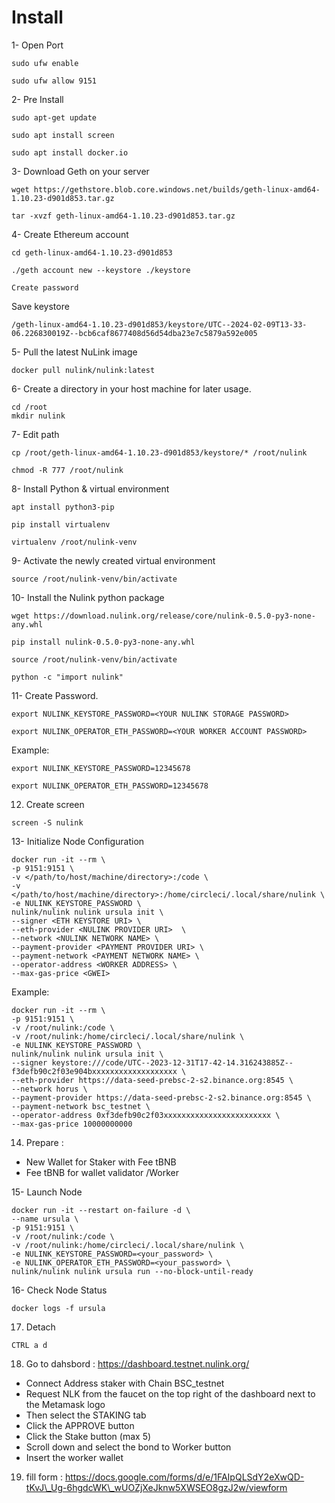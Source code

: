 # Install

1- Open Port

```
sudo ufw enable
```

```
sudo ufw allow 9151
```

2- Pre Install

```
sudo apt-get update
```

```
sudo apt install screen
```

```
sudo apt install docker.io
```

3- Download Geth on your server

```
wget https://gethstore.blob.core.windows.net/builds/geth-linux-amd64-1.10.23-d901d853.tar.gz
```

```
tar -xvzf geth-linux-amd64-1.10.23-d901d853.tar.gz
```

4- Create Ethereum account

```
cd geth-linux-amd64-1.10.23-d901d853

```

```
./geth account new --keystore ./keystore
```

```
Create password
```

Save keystore

```
/geth-linux-amd64-1.10.23-d901d853/keystore/UTC--2024-02-09T13-33-06.226830019Z--bcb6caf8677408d56d54dba23e7c5879a592e005

```

5- Pull the latest NuLink image

```
docker pull nulink/nulink:latest
```

6- Create a directory in your host machine for later usage.

```
cd /root
mkdir nulink
```

7- Edit path

```
cp /root/geth-linux-amd64-1.10.23-d901d853/keystore/* /root/nulink
```

```
chmod -R 777 /root/nulink
```

8- Install Python & virtual environment

```
apt install python3-pip
```

```
pip install virtualenv
```

```
virtualenv /root/nulink-venv
```

9- Activate the newly created virtual environment

```
source /root/nulink-venv/bin/activate
```

10- Install the Nulink python package

```
wget https://download.nulink.org/release/core/nulink-0.5.0-py3-none-any.whl
```

```
pip install nulink-0.5.0-py3-none-any.whl
```

```
source /root/nulink-venv/bin/activate
```

```
python -c "import nulink"
```

11- Create Password.

```
export NULINK_KEYSTORE_PASSWORD=<YOUR NULINK STORAGE PASSWORD>
```

```
export NULINK_OPERATOR_ETH_PASSWORD=<YOUR WORKER ACCOUNT PASSWORD>
```

Example:

```
export NULINK_KEYSTORE_PASSWORD=12345678
```

```
export NULINK_OPERATOR_ETH_PASSWORD=12345678
```

12. Create screen

```
screen -S nulink
```

13- Initialize Node Configuration

```
docker run -it --rm \
-p 9151:9151 \
-v </path/to/host/machine/directory>:/code \
-v </path/to/host/machine/directory>:/home/circleci/.local/share/nulink \
-e NULINK_KEYSTORE_PASSWORD \
nulink/nulink nulink ursula init \
--signer <ETH KEYSTORE URI> \
--eth-provider <NULINK PROVIDER URI>  \
--network <NULINK NETWORK NAME> \
--payment-provider <PAYMENT PROVIDER URI> \
--payment-network <PAYMENT NETWORK NAME> \
--operator-address <WORKER ADDRESS> \
--max-gas-price <GWEI>
```

Example:

```
docker run -it --rm \
-p 9151:9151 \
-v /root/nulink:/code \
-v /root/nulink:/home/circleci/.local/share/nulink \
-e NULINK_KEYSTORE_PASSWORD \
nulink/nulink nulink ursula init \
--signer keystore:///code/UTC--2023-12-31T17-42-14.316243885Z--f3defb90c2f03e904bxxxxxxxxxxxxxxxxxxx \
--eth-provider https://data-seed-prebsc-2-s2.binance.org:8545 \
--network horus \
--payment-provider https://data-seed-prebsc-2-s2.binance.org:8545 \
--payment-network bsc_testnet \
--operator-address 0xf3defb90c2f03xxxxxxxxxxxxxxxxxxxxxxxx \
--max-gas-price 10000000000
```

14. Prepare :

* New Wallet for Staker with Fee tBNB
* Fee tBNB for wallet validator /Worker

15- Launch Node

```
docker run -it --restart on-failure -d \
--name ursula \
-p 9151:9151 \
-v /root/nulink:/code \
-v /root/nulink:/home/circleci/.local/share/nulink \
-e NULINK_KEYSTORE_PASSWORD=<your_password> \
-e NULINK_OPERATOR_ETH_PASSWORD=<your_password> \
nulink/nulink nulink ursula run --no-block-until-ready
```

16- Check Node Status

```
docker logs -f ursula
```

17. Detach

```
CTRL a d
```

18. Go to dahsbord : https://dashboard.testnet.nulink.org/

* Connect Address staker with Chain BSC\_testnet
* Request NLK from the faucet on the top right of the dashboard next to the Metamask logo
* Then select the STAKING tab
* Click the APPROVE button
* Click the Stake button (max 5)
* Scroll down and select the bond to Worker button
* Insert the worker wallet

19. fill form : https://docs.google.com/forms/d/e/1FAIpQLSdY2eXwQD-tKvJ\_Ug-6hgdcWK\_wUOZjXeJknw5XWSEO8gzJ2w/viewform
